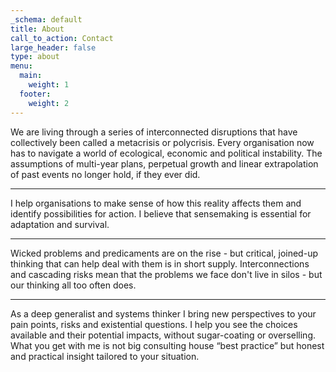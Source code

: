 ```yaml
---
_schema: default
title: About
call_to_action: Contact
large_header: false
type: about
menu:
  main:
    weight: 1
  footer:
    weight: 2
---
```

We are living through a series of interconnected disruptions that have collectively been called a metacrisis or polycrisis. 
Every organisation now has to navigate a world of ecological, economic and political instability. The assumptions of multi-year plans, perpetual growth and linear extrapolation of past events no longer hold, if they ever did. 

---
I help organisations to make sense of how this reality affects them and identify possibilities for action. I believe that sensemaking is essential for adaptation and survival.

---

Wicked problems and predicaments are on the rise - but critical, joined-up thinking that can help deal with them is in short supply. 
Interconnections and cascading risks mean that the problems we face don't live in silos - but our thinking all too often does.

---

As a deep generalist and systems thinker I bring new perspectives to your pain points, risks and existential questions. I help you see the choices available and their potential impacts, without sugar-coating or overselling. What you get with me is not big consulting house “best practice” but honest and practical insight tailored to your situation.
